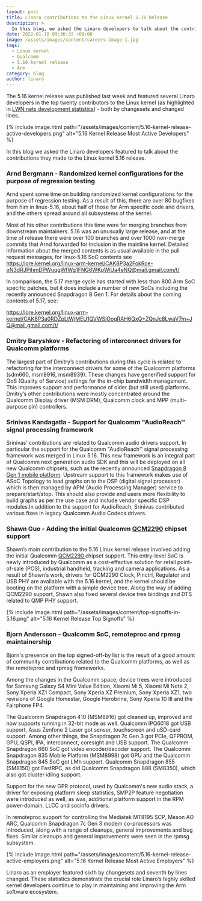```yaml
---
layout: post
title: Linaro contributions to the Linux Kernel 5.16 Release
description: >
  In this blog, we asked the Linaro developers to talk about the contributions and impact they made to the Linux kernel 5.16 release. Read about the release here.
date: 2022-01-18 09:36:32 +00:00
image: /assets/images/content/careers-image-1.jpg
tags:
  - Linux kernel
  - Qualcomm
  - 5.16 kernel release
  - Arm
category: blog
author: linaro
---
```


The 5.16 kernel release was published last week and featured several Linaro developers in the top twenty contributors to the Linux kernel (as highlighted in [LWN.nets development statistics](https://lwn.net/Articles/880699/)) - both by changesets and changed lines.

{% include image.html path="/assets/images/content/5.16-kernel-release-active-developers.png" alt="5.16 Kernel Release Most Active Developers" %}

In this blog we asked the Linaro developers featured to talk about the contributions they made to the Linux kernel 5.16 release.

### Arnd Bergmann - Randomized kernel configurations for the purpose of regression testing

Arnd spent some time on building randomized kernel configurations for the purpose of regression testing. As a result of this, there are over 80 bugfixes from him in linux-5.16, about half of those for Arm specific code and drivers, and the others spread around all subsystems of the kernel.

Most of his other contributions this time were for merging branches from downstream maintainers. 5.16 was an unusually large release, and at the time of release there were over 100 branches and over 1000 non-merge commits that Arnd forwarded for inclusion in the mainline kernel. Detailed information about the merged contents is as usual available in the pull request messages, for linux-5.16 SoC contents see <https://lore.kernel.org/linux-arm-kernel/CAK8P3a2FokRce-oN3dRJPihmDPWuqgWfWg1FNG6WKpWiUa4eNQ@mail.gmail.com/t/>

In comparison, the 5.17 merge cycle has started with less than 800 Arm SoC specific patches, but it does include a number of new SoCs including the recently announced Snapdragon 8 Gen 1. For details about the coming contents of 5.17, see:

<https://lore.kernel.org/linux-arm-kernel/CAK8P3a0RDZpLtWjMEU1QVWSjOoqRAH6QxQ+ZQnJc8LwaV7m+JQ@mail.gmail.com/t/>

### Dmitry Baryshkov - Refactoring of interconnect drivers for Qualcomm platforms

The largest part of Dmitry’s contributions during this cycle is related to refactoring for the interconnect drivers for some of the Qualcomm platforms (sdm660, msm8916, msm8939). These changes have generified support for QoS (Quality of Service) settings for the in-chip bandwidth management. This improves support and performance of older (but still used) platforms. Dmitry’s other contributions were mostly concentrated around the Qualcomm Display driver (MSM DRM), Qualcomm clock and MPP (multi-purpose pin) controllers.

### Srinivas Kandagatla - Support for Qualcomm "AudioReach'' signal processing framework

Srinivas’ contributions are related to Qualcomm audio drivers support. In particular the support for the Qualcomm "AudioReach'' signal processing framework was merged in Linux 5.16. This new framework is an integral part of Qualcomm next generation audio SDK and this will be deployed on all new Qualcomm chipsets, such as the recently announced [Snapdragon 8 Gen 1 mobile platform](https://www.qualcomm.com/products/snapdragon-8-gen-1-mobile-platform). Upstream support to this framework makes use of ASoC Topology to load graphs on to the DSP (digital signal processor) which is then managed by APM (Audio Processing Manager) service to prepare/start/stop. This should also provide end users more flexibility to build graphs as per the use case and include vendor specific DSP modules.In addition to the support for AudioReach, Srinivas contributed various fixes in legacy Qualcomm Audio Codecs drivers.

### Shawn Guo - Adding the initial Qualcomm [QCM2290](https://www.qualcomm.com/products/qcm2290) chipset support

Shawn’s main contribution to the 5.16 Linux kernel release involved adding the initial Qualcomm [QCM2290 ](https://www.qualcomm.com/products/qcm2290)chipset support. This entry-level SoC is newly introduced by Qualcomm as a cost-effective solution for retail point-of-sale (POS), industrial handheld, tracking and camera applications. As a result of Shawn’s work, drivers for QCM2290 Clock, Pinctrl, Regulator and USB PHY are available with the 5.16 kernel, and the kernel should be booting on the platform with a simple device tree. Along the way of adding QCM2290 support, Shawn also fixed several device tree bindings and DTS related to QMP PHY support.

{% include image.html path="/assets/images/content/top-signoffs-in-5.16.png" alt="5.16 Kernel Release Top Signoffs" %}

### Bjorn Andersson - Qualcomm SoC, remoteproc and rpmsg maintainership

Bjorn's presence on the top signed-off-by list is the result of a good amount of community contributions related to the Qualcomm platforms, as well as the remoteproc and rpmsg frameworks.

Among the changes in the Qualcomm space, device trees were introduced for Samsung Galaxy S4 Mini Value Edition, Xiaomi Mi 5, Xiaomi Mi Note 2, Sony Xperia XZ1 Compact, Sony Xperia XZ Premium, Sony Xperia XZ1, two revisions of Google Homestar, Google Herobrine, Sony Xperia 10 III and the Fairphone FP4.

The Qualcomm Snapdragon 410 (MSM8916) got cleaned up, improved and now supports running in 32-bit mode as well. Qualcomm IPQ6018 got USB support, Asus Zenfone 2 Laser got sensor, touchscreen and uSD-card support. Among other things, the Snapdragon 7c Gen 3 got PCIe, QFPROM, GPU, QSPI, IPA, interconnect, coresight and USB support. The Qualcomm Snapdragon 660 SoC got video encoder/decoder support. The Qualcomm Snapdragon 835 Mobile Platform (MSM8998) got GPU and the Qualcomm Snapdragon 845 SoC got LMh support. Qualcomm Snapdragon 855 (SM8150) got FastRPC, as did Qualcomm Snapdragon 888 (SM8350), which also got cluster idling support.

Support for the new GPR protocol, used by Qualcomm's new audio stack, a driver for exposing platform sleep statistics, SMP2P feature negotiation were introduced as well, as was, additional platform support in the RPM power-domain, LLCC and socinfo drivers.

In remoteproc support for controlling the Mediatek MT8195 SCP, Meson AO ARC, Qualcomm Snapdragon 7c Gen 3 modem co-processors was introduced, along with a range of cleanups, general improvements and bug fixes. Similar cleanups and general improvements were seen in the rpmsg subsystem.

{% include image.html path="/assets/images/content/5.16-kernel-release-active-employers.png" alt="5.16 Kernel Release Most Active Employers" %}

Linaro as an employer featured sixth by changesets and seventh by lines changed. These statistics demonstrate the crucial role Linaro’s highly skilled kernel developers continue to play in maintaining and improving the Arm software ecosystem.
